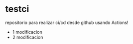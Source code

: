 # testci
repositorio para realizar ci/cd desde github usando Actions!
- 1 modificacion
- 2 modificacion
